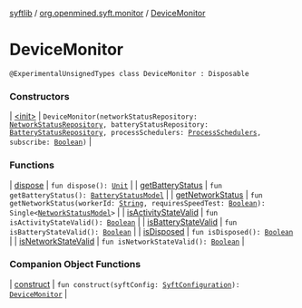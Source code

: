 [syftlib](../../index.md) / [org.openmined.syft.monitor](../index.md) / [DeviceMonitor](./index.md)

# DeviceMonitor

`@ExperimentalUnsignedTypes class DeviceMonitor : Disposable`

### Constructors

| [&lt;init&gt;](-init-.md) | `DeviceMonitor(networkStatusRepository: `[`NetworkStatusRepository`](../../org.openmined.syft.monitor.network/-network-status-repository/index.md)`, batteryStatusRepository: `[`BatteryStatusRepository`](../../org.openmined.syft.monitor.battery/-battery-status-repository/index.md)`, processSchedulers: `[`ProcessSchedulers`](../../org.openmined.syft.threading/-process-schedulers/index.md)`, subscribe: `[`Boolean`](https://kotlinlang.org/api/latest/jvm/stdlib/kotlin/-boolean/index.html)`)` |

### Functions

| [dispose](dispose.md) | `fun dispose(): `[`Unit`](https://kotlinlang.org/api/latest/jvm/stdlib/kotlin/-unit/index.html) |
| [getBatteryStatus](get-battery-status.md) | `fun getBatteryStatus(): `[`BatteryStatusModel`](../../org.openmined.syft.monitor.battery/-battery-status-model/index.md) |
| [getNetworkStatus](get-network-status.md) | `fun getNetworkStatus(workerId: `[`String`](https://kotlinlang.org/api/latest/jvm/stdlib/kotlin/-string/index.html)`, requiresSpeedTest: `[`Boolean`](https://kotlinlang.org/api/latest/jvm/stdlib/kotlin/-boolean/index.html)`): Single<`[`NetworkStatusModel`](../../org.openmined.syft.monitor.network/-network-status-model/index.md)`>` |
| [isActivityStateValid](is-activity-state-valid.md) | `fun isActivityStateValid(): `[`Boolean`](https://kotlinlang.org/api/latest/jvm/stdlib/kotlin/-boolean/index.html) |
| [isBatteryStateValid](is-battery-state-valid.md) | `fun isBatteryStateValid(): `[`Boolean`](https://kotlinlang.org/api/latest/jvm/stdlib/kotlin/-boolean/index.html) |
| [isDisposed](is-disposed.md) | `fun isDisposed(): `[`Boolean`](https://kotlinlang.org/api/latest/jvm/stdlib/kotlin/-boolean/index.html) |
| [isNetworkStateValid](is-network-state-valid.md) | `fun isNetworkStateValid(): `[`Boolean`](https://kotlinlang.org/api/latest/jvm/stdlib/kotlin/-boolean/index.html) |

### Companion Object Functions

| [construct](construct.md) | `fun construct(syftConfig: `[`SyftConfiguration`](../../org.openmined.syft.domain/-syft-configuration/index.md)`): `[`DeviceMonitor`](./index.md) |

